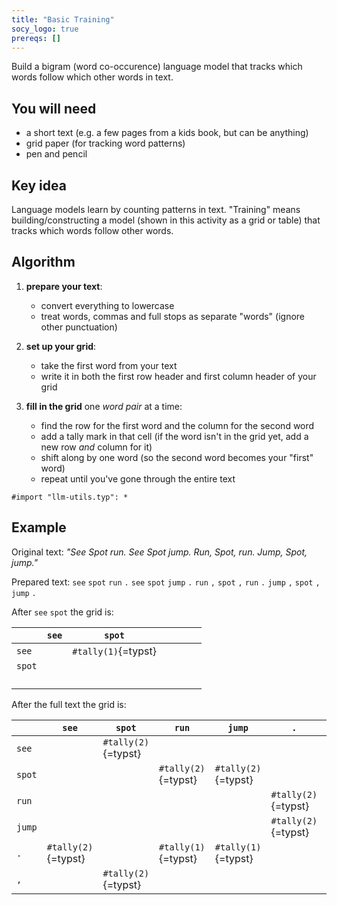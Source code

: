 ```yaml
---
title: "Basic Training"
socy_logo: true
prereqs: []
---
```


Build a bigram (word co-occurence) language model that tracks which words follow
which other words in text.

## You will need

- a short text (e.g. a few pages from a kids book, but can be anything)
- grid paper (for tracking word patterns)
- pen and pencil

## Key idea

Language models learn by counting patterns in text. "Training" means
building/constructing a model (shown in this activity as a grid or table) that
tracks which words follow other words.

## Algorithm

1. **prepare your text**:

   - convert everything to lowercase
   - treat words, commas and full stops as separate "words" (ignore other
     punctuation)

2. **set up your grid**:

   - take the first word from your text
   - write it in both the first row header and first column header of your grid

3. **fill in the grid** one _word pair_ at a time:
   - find the row for the first word and the column for the second word
   - add a tally mark in that cell (if the word isn't in the grid yet, add a new
     row _and_ column for it)
   - shift along by one word (so the second word becomes your "first" word)
   - repeat until you've gone through the entire text

```{=typst}
#import "llm-utils.typ": *
```

## Example

Original text: _"See Spot run. See Spot jump. Run, Spot, run. Jump, Spot,
jump."_

Prepared text: `see` `spot` `run` `.` `see` `spot` `jump` `.` `run` `,` `spot`
`,` `run` `.` `jump` `,` `spot` `,` `jump` `.`

After `see` `spot` the grid is:

|        | `see` | `spot` |     |     |     |     |
| ------ | ----- | ------ | --- | --- | --- | --- |
| `see`  |       | `#tally(1)`{=typst} |     |     |     |     |
| `spot` |       |        |     |     |     |     |
|        |       |        |     |     |     |     |
|        |       |        |     |     |     |     |
|        |       |        |     |     |     |     |
|        |       |        |     |     |     |     |

After the full text the grid is:

|        | `see` | `spot` | `run` | `jump` | `.` | `,` |
| ------ | ----- | ------ | ----- | ------ | --- | --- |
| `see`  |       | `#tally(2)`{=typst} |       |        |     |     |
| `spot` |       |        | `#tally(2)`{=typst} | `#tally(2)`{=typst} |     |     |
| `run`  |       |        |       |        | `#tally(2)`{=typst} |     |
| `jump` |       |        |       |        | `#tally(2)`{=typst} |     |
| `.`    | `#tally(2)`{=typst} |        | `#tally(1)`{=typst} | `#tally(1)`{=typst} |     |     |
| `,`    |       | `#tally(2)`{=typst} |       |        |     |     |
